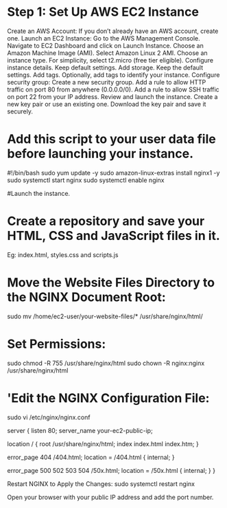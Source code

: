 
# Step 1: Set Up AWS EC2 Instance
Create an AWS Account: If you don’t already have an AWS account, create one. Launch an EC2 Instance: Go to the AWS Management Console. Navigate to EC2 Dashboard and click on Launch Instance. Choose an Amazon Machine Image (AMI). Select Amazon Linux 2 AMI. Choose an instance type. For simplicity, select t2.micro (free tier eligible). Configure instance details. Keep default settings. Add storage. Keep the default settings. Add tags. Optionally, add tags to identify your instance. Configure security group: Create a new security group. Add a rule to allow HTTP traffic on port 80 from anywhere (0.0.0.0/0). Add a rule to allow SSH traffic on port 22 from your IP address. Review and launch the instance. Create a new key pair or use an existing one. Download the key pair and save it securely.

# Add this script to your user data file before launching your instance.
#!/bin/bash sudo yum update -y sudo amazon-linux-extras install nginx1 -y sudo systemctl start nginx sudo systemctl enable nginx

#Launch the instance.

# Create a repository and save your HTML, CSS and JavaScript files in it.
Eg: index.html, styles.css and scripts.js

# Move the Website Files Directory to the NGINX Document Root:
sudo mv /home/ec2-user/your-website-files/* /usr/share/nginx/html/

# Set Permissions:
sudo chmod -R 755 /usr/share/nginx/html 
sudo chown -R nginx:nginx /usr/share/nginx/html

# 'Edit the NGINX Configuration File:
sudo vi /etc/nginx/nginx.conf

server { listen 80; server_name your-ec2-public-ip;

location / { root /usr/share/nginx/html; index index.html index.htm; }

error_page 404 /404.html; location = /404.html { internal; }

error_page 500 502 503 504 /50x.html; location = /50x.html { internal; } }

Restart NGINX to Apply the Changes:
sudo systemctl restart nginx

Open your browser with your public IP address and add the port number.
